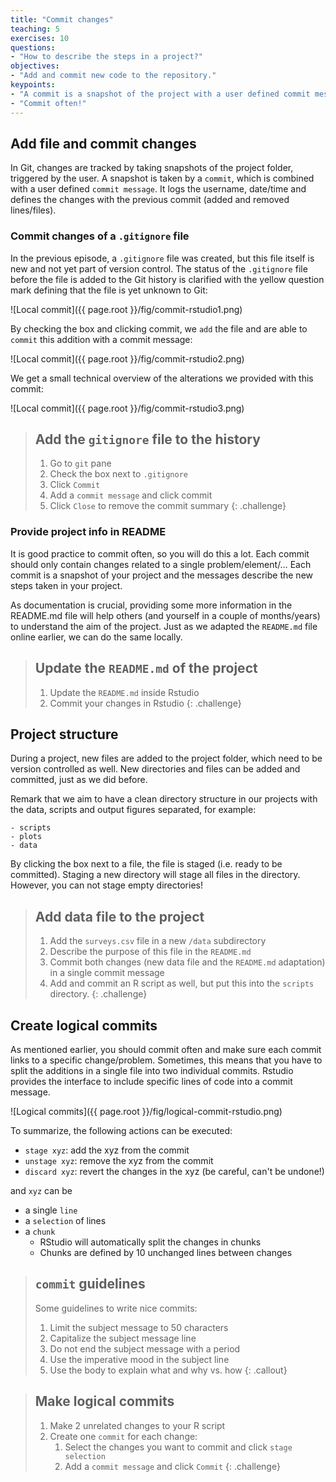 ```yaml
---
title: "Commit changes"
teaching: 5
exercises: 10
questions:
- "How to describe the steps in a project?"
objectives:
- "Add and commit new code to the repository."
keypoints:
- "A commit is a snapshot of the project with a user defined commit message"
- "Commit often!"
---
```


## Add file and commit changes

In Git, changes are tracked by taking snapshots of the project folder, triggered by the user. A snapshot is taken by a `commit`, which is combined with a user defined `commit message`. It logs the username, date/time and defines the changes with the previous commit (added and removed lines/files).

### Commit changes of a `.gitignore` file

In the previous episode, a  `.gitignore` file was created, but this file itself is new and not yet part of version control. The status of the `.gitignore` file before the file is added to the Git history is clarified with the yellow question mark defining that the file is yet unknown to Git:

![Local commit]({{ page.root }}/fig/commit-rstudio1.png)

By checking the box and clicking commit, we `add` the file and are able to `commit` this addition with a commit message:

![Local commit]({{ page.root }}/fig/commit-rstudio2.png)

We get a small technical overview of the alterations we provided with this commit: 

![Local commit]({{ page.root }}/fig/commit-rstudio3.png)

> ## Add the `gitignore` file to the history
> 
> 1. Go to `git` pane
> 1. Check the box next to `.gitignore`
> 1. Click `Commit`
> 1. Add a `commit message` and click commit
> 1. Click `Close` to remove the commit summary
{: .challenge}

### Provide project info in README

It is good practice to commit often, so you will do this a lot. Each commit should only contain changes related to a single problem/element/… Each commit is a snapshot of your project and the messages describe the new steps taken in your project.

As documentation is crucial, providing some more information in the README.md file will help others (and yourself in a couple of months/years) to understand the aim of the project. Just as we adapted the `README.md` file online earlier, we can do the same locally.

> ## Update the `README.md` of the project
> 
> 1. Update the `README.md` inside Rstudio
> 2. Commit your changes in Rstudio
{: .challenge}

## Project structure

During a project, new files are added to the project folder, which need to be version controlled as well. New directories and files can be added and committed, just as we did before.

Remark that we aim to have a clean directory structure in our projects with the data, scripts and output figures separated, for example:

```
- scripts
- plots
- data
```

By clicking the box next to a file, the file is staged (i.e. ready to be committed). Staging a new directory will stage all files in the directory. However, you can not stage empty directories!

> ## Add data file to the project
>
> 1. Add the  `surveys.csv` file in a new `/data` subdirectory
> 2. Describe the purpose of this file in the `README.md`
> 3. Commit both changes (new data file and the `README.md` adaptation) in a single commit message
> 4. Add and commit an R script as well, but put this into the `scripts` directory.
>   {: .challenge}

## Create logical commits

As mentioned earlier, you should commit often and make sure each commit links to a specific change/problem. Sometimes, this means that you have to split the additions in a single file into two individual commits. Rstudio provides the interface to include specific lines of code into a commit message.

![Logical commits]({{ page.root }}/fig/logical-commit-rstudio.png)

To summarize, the following actions can be executed:

- `stage xyz`: add the xyz from the commit
- `unstage xyz`: remove the xyz from the commit
- `discard xyz`: revert the changes in the xyz (be careful, can't be undone!)

and `xyz` can be

- a single `line`
- a `selection` of lines
- a `chunk`
    - RStudio will automatically split the changes in chunks
    - Chunks are defined by 10 unchanged lines between changes

> ## `commit`  guidelines
> 
> Some guidelines to write nice commits:
> 
> 1. Limit the subject message to 50 characters 
> 2. Capitalize the subject message line 
> 3. Do not end the subject message with a period 
> 4. Use the imperative mood in the subject line
> 5. Use the body to explain what and why vs. how
{: .callout}

> ## Make logical commits
> 
> 1. Make 2 unrelated changes to your R script
> 2. Create one `commit` for each change:
>     1. Select the changes you want to commit and click `stage selection`
>     2. Add a `commit message` and click `Commit`
{: .challenge}
















